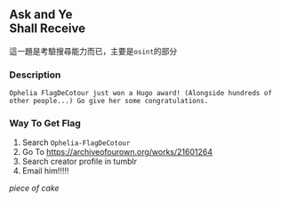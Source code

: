 ## Ask and Ye<br>Shall Receive

這一題是考驗搜尋能力而已，主要是`osint`的部分

### Description
`Ophelia FlagDeCotour just won a Hugo award! (Alongside hundreds of other people...) Go give her some congratulations.`

### Way To Get Flag
1. Search  `Ophelia-FlagDeCotour`
2. Go To https://archiveofourown.org/works/21601264
3. Search creator profile in tumblr
4. Email him!!!!!

*piece of cake*